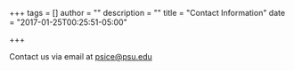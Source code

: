 +++ 
tags = [] 
author = "" 
description = "" 
title = "Contact Information" 
date = "2017-01-25T00:25:51-05:00"

+++

Contact us via email at psice@psu.edu
